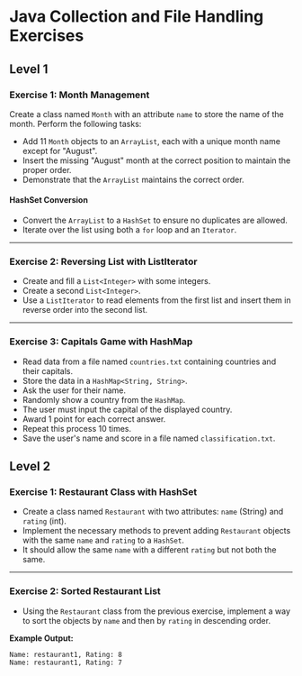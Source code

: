 # Java Collection and File Handling Exercises

## Level 1

### Exercise 1: Month Management
Create a class named `Month` with an attribute `name` to store the name of the month. Perform the following tasks:
- Add 11 `Month` objects to an `ArrayList`, each with a unique month name except for "August".
- Insert the missing "August" month at the correct position to maintain the proper order.
- Demonstrate that the `ArrayList` maintains the correct order.

#### HashSet Conversion
- Convert the `ArrayList` to a `HashSet` to ensure no duplicates are allowed.
- Iterate over the list using both a `for` loop and an `Iterator`.

---

### Exercise 2: Reversing List with ListIterator
- Create and fill a `List<Integer>` with some integers.
- Create a second `List<Integer>`.
- Use a `ListIterator` to read elements from the first list and insert them in reverse order into the second list.

---

### Exercise 3: Capitals Game with HashMap
- Read data from a file named `countries.txt` containing countries and their capitals.
- Store the data in a `HashMap<String, String>`.
- Ask the user for their name.
- Randomly show a country from the `HashMap`.
- The user must input the capital of the displayed country.
- Award 1 point for each correct answer.
- Repeat this process 10 times.
- Save the user's name and score in a file named `classification.txt`.

## Level 2

### Exercise 1: Restaurant Class with HashSet
- Create a class named `Restaurant` with two attributes: `name` (String) and `rating` (int).
- Implement the necessary methods to prevent adding `Restaurant` objects with the same `name` and `rating` to a `HashSet`.
- It should allow the same `name` with a different `rating` but not both the same.

---

### Exercise 2: Sorted Restaurant List
- Using the `Restaurant` class from the previous exercise, implement a way to sort the objects by `name` and then by `rating` in descending order.

**Example Output:**
```
Name: restaurant1, Rating: 8
Name: restaurant1, Rating: 7
```

